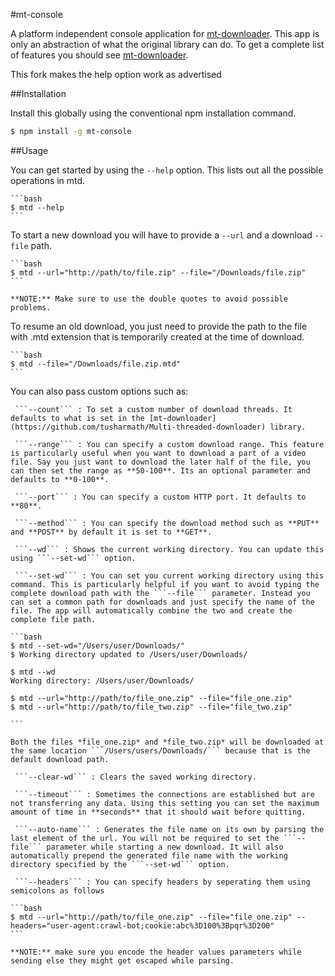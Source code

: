 #mt-console

A platform independent console application for [mt-downloader](https://github.com/tusharmath/Multi-threaded-downloader). This app is only an abstraction of what the original library can do. To get a complete list of features you should see [mt-downloader](https://github.com/tusharmath/Multi-threaded-downloader).

This fork makes the help option work as advertised

##Installation

Install this globally using the conventional npm installation command.

```bash
$ npm install -g mt-console
```

##Usage

You can get started by using the ```--help``` option. This lists out all the possible operations in mtd.

    ```bash
    $ mtd --help
    ```

To start a new download you will have to provide a ```--url``` and a download ```--file``` path.

    ```bash
    $ mtd --url="http://path/to/file.zip" --file="/Downloads/file.zip"
    ```

    **NOTE:** Make sure to use the double quotes to avoid possible problems.

To resume an old download, you just need to provide the path to the file with .mtd extension that is temporarily created at the time of download.

    ```bash
    $ mtd --file="/Downloads/file.zip.mtd"
    ```

You can also pass custom options such as:

     ```--count``` : To set a custom number of download threads. It defaults to what is set in the [mt-downloader](https://github.com/tusharmath/Multi-threaded-downloader) library.

     ```--range``` : You can specify a custom download range. This feature is particularly useful when you want to download a part of a video file. Say you just want to download the later half of the file, you can then set the range as **50-100**. Its an optional parameter and defaults to **0-100**.

     ```--port``` : You can specify a custom HTTP port. It defaults to **80**.

     ```--method``` : You can specify the download method such as **PUT** and **POST** by default it is set to **GET**.

     ```--wd``` : Shows the current working directory. You can update this using ```--set-wd``` option.

     ```--set-wd``` : You can set you current working directory using this command. This is particularly helpful if you want to avoid typing the complete download path with the ```--file``` parameter. Instead you can set a common path for downloads and just specify the name of the file. The app will automatically combine the two and create the complete file path.

    ```bash
    $ mtd --set-wd="/Users/user/Downloads/"
    $ Working directory updated to /Users/user/Downloads/

    $ mtd --wd
    Working directory: /Users/user/Downloads/

    $ mtd --url="http://path/to/file_one.zip" --file="file_one.zip"
    $ mtd --url="http://path/to/file_two.zip" --file="file_two.zip"

    ```

    Both the files *file_one.zip* and *file_two.zip* will be downloaded at the same location ```/Users/users/Downloads/``` because that is the default download path.

     ```--clear-wd``` : Clears the saved working directory.

     ```--timeout``` : Sometimes the connections are established but are not transferring any data. Using this setting you can set the maximum amount of time in **seconds** that it should wait before quitting.

     ```--auto-name``` : Generates the file name on its own by parsing the last element of the url. You will not be required to set the ```--file``` parameter while starting a new download. It will also automatically prepend the generated file name with the working directory specified by the ```--set-wd``` option.

     ```--headers``` : You can specify headers by seperating them using semicolons as follows

    ```bash
    $ mtd --url="http://path/to/file_one.zip" --file="file_one.zip" --headers="user-agent:crawl-bot;cookie:abc%3D100%3Bpqr%3D200"
    ```

    **NOTE:** make sure you encode the header values parameters while sending else they might get escaped while parsing.
